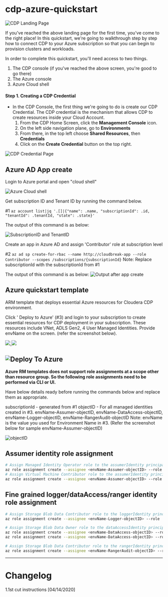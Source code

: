 # cdp-azure-quickstart

![CDP Landing Page](https://github.com/odeshmane/cdp-azure-tools/blob/master/screenshots/screenshot6.png?raw=true)

If you've reached the above landing page for the first time, you've come to the right place! In this quickstart, we're going to walkthrough step by step how to connect CDP to your Azure subscription so that you can begin to provision clusters and workloads. 

In order to complete this quickstart, you'll need access to two things.  

  1. The CDP console (if you've reached the above screen, you're good to go there)
  2. The Azure console
  3. Azure Cloud shell

#### Step 1. Creating a CDP Credential

  - In the CDP Console, the first thing we're going to do is create our CDP Credential.  The CDP credential is the mechanism that allows CDP to create resources inside your Cloud Account.  
    1. From the CDP Home Screen, click the **Management Console** icon. 
    2. On the left side navigation plane, go to **Environments**
    3. From there, in the top left choose **Shared Resources**, then **Credentials**
    4. Click on the **Create Credential** button on the top right.

![CDP Credential Page](https://github.com/odeshmane/cdp-azure-tools/blob/master/screenshots/crednetials.png?raw=true)

## Azure AD App create

Login to Azure portal and open "cloud shell" 

![Azure Cloud shell](https://github.com/odeshmane/cdp-azure-tools/blob/master/screenshots/screenshot1.png?raw=true)

Get subscription ID and Tenant ID by running the command below.

#1
```az account list|jq '.[]|{"name": .name, "subscriptionId": .id, "tenantId": .tenantId, "state": .state}'```

The output of this command is as below:

![SubscriptionID and TenantID](https://github.com/odeshmane/cdp-azure-tools/blob/master/screenshots/screenshot2.png?raw=true)

Create an app in Azure AD and assign 'Contributor' role at subscription level

#2
```az ad sp create-for-rbac --name http://cloudbreak-app --role Contributor --scopes /subscriptions/{subscriptionId}```
Note: Replace subscriptionId with the subscriptionId from #1

The output of this command is as below:
![Output after app create](https://github.com/odeshmane/cdp-azure-tools/blob/master/screenshots/screenshot3.png?raw=true)

## Azure quickstart template

ARM template that deploys essential Azure resources for Cloudera CDP environment.

Click ' Deploy to Azure' (#3) and login to your subscription to create essential resources for CDP deployment in your subscription. These resources include VNet, ADLS Gen2, 4 User Managed Identities. Provide envName on the screen. (refer the screenshot below).

<a href="https://portal.azure.com/#create/Microsoft.Template/uri/https%3A%2F%2Fraw.githubusercontent.com%2Fcegganesh84%2Fcdp-azure-tools%2Fmaster%2Fazuredeploy.json" target="_blank">
    <img src="http://azuredeploy.net/deploybutton.png" />
</a>

<a href="http://armviz.io/#/?load=https%3A%2F%2Fraw.githubusercontent.com%2Fcegganesh84%2Fcdp-azure-tools%2Fmaster%2Fazuredeploy.json" target="_blank">
    <img src="http://armviz.io/visualizebutton.png"/>
</a>

![Deploy To Azure](https://github.com/odeshmane/cdp-azure-tools/blob/master/screenshots/screenshot4.png?raw=true)
---

**Azure RM templates does not support role assignments at a scope other than resource group. So the
following role assignments need to be performed via CLI or UI.**

Have below details ready before running the commands below and replace them as appropriate.

subscriptionId - generated from #1
objectID - For all managed identities created in #3. envName-Assumer-objectID, envName-DataAccess-objectID, envName-Logger-objectID, envName-RangerAudit-objectID
Note: envName is the value you used for Environment Name in #3. 
(Refer the screenshot below for sample envName-Assumer-objectID)

![objectID](https://github.com/odeshmane/cdp-azure-tools/blob/master/screenshots/screenshot5.png?raw=true)


## Assumer identity role assignment

```bash
# Assign Managed Identity Operator role to the assumerIdentity principal at subscription scope
az role assignment create --assignee <envName-Assumer-objectID> --role 'f1a07417-d97a-45cb-824c-7a7467783830' --scope '/subscriptions/<subscriptionId>'
# Assign Virtual Machine Contributor role to the assumerIdentity principal at subscription scope
az role assignment create --assignee <envName-Assumer-objectID> --role '9980e02c-c2be-4d73-94e8-173b1dc7cf3c' --scope '/subscriptions/<subscriptionId>'
```

## Fine grained logger/dataAccess/ranger identity role assignment

```bash
# Assign Storage Blob Data Contributor role to the loggerIdentity principal at logs filesystem scope
az role assignment create --assignee <envName-Logger-objectID> --role 'ba92f5b4-2d11-453d-a403-e96b0029c9fe' --scope "/subscriptions/<subscriptionId>/resourceGroups/<rg-name>/providers/Microsoft.Storage/storageAccounts/<sa-name>/blobServices/default/containers/logs"
```

```bash
# Assign Storage Blob Data Owner role to the dataAccessIdentity principal at logs/data filesystem scope
az role assignment create --assignee <envName-DataAccess-objectID> --role 'b7e6dc6d-f1e8-4753-8033-0f276bb0955b' --scope "/subscriptions/<subscriptionId>/resourceGroups/<rg-name>/providers/Microsoft.Storage/storageAccounts/<sa-name>/blobServices/default/containers/data"
az role assignment create --assignee <envName-DataAccess-objectID> --role 'b7e6dc6d-f1e8-4753-8033-0f276bb0955b' --scope "/subscriptions/<subscriptionId>/resourceGroups/<rg-name>/providers/Microsoft.Storage/storageAccounts/<sa-name>/blobServices/default/containers/logs"
```

```bash
# Assign Storage Blob Data Contributor role to the rangerIdentity principal at data filesystem scope
az role assignment create --assignee <envName-RangerAudit-objectID> --role 'ba92f5b4-2d11-453d-a403-e96b0029c9fe' --scope "/subscriptions/<subscriptionId>/resourceGroups/<rg-name>/providers/Microsoft.Storage/storageAccounts/<sa-name>/blobServices/default/containers/data"
```

---

# Changelog

1.1st cut instructions [04/14/2020]
